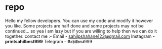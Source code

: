 # repo
Hello my fellow developers. You can use my code and modify it however you like.
Some projects are half done and some projects may not be continued... so yea i am lazy but if you are willing to help then we can do it together.
contact me :- 
Email - sahilpshahane123@gmail.com
Instagram - __printsahilbest999__
Telegram - 𝕾𝖆𝖍𝖎𝖑𝖇𝖊𝖘𝖙999
